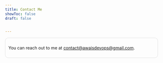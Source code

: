 ```yaml
---
title: Contact Me
showToc: false
draft: false


---
```

<div style="border: 1px solid #ddd; padding: 10px; border-radius: 10px;">
  <p>You can reach out to me at <a href="mailto:contact@awaisdevops@gmail.com">contact@awaisdevops@gmail.com</a>.</p>
</div>

